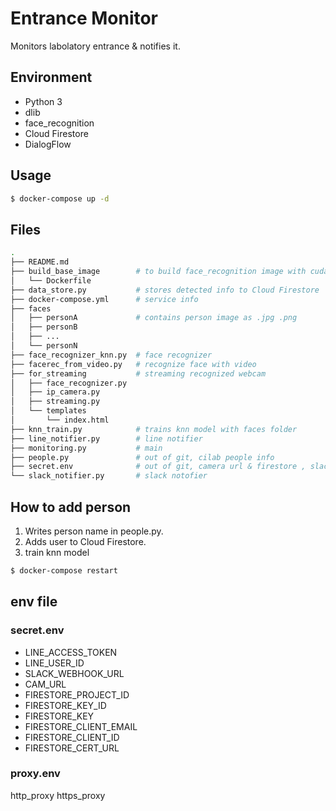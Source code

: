 # Entrance Monitor
Monitors labolatory entrance & notifies it.

## Environment
- Python 3
- dlib
- face_recognition
- Cloud Firestore
- DialogFlow

## Usage
```bash
$ docker-compose up -d
```

## Files
```bash
.
├── README.md
├── build_base_image        # to build face_recognition image with cuda driver
│   └── Dockerfile
├── data_store.py           # stores detected info to Cloud Firestore
├── docker-compose.yml      # service info
├── faces
│   ├── personA             # contains person image as .jpg .png
│   ├── personB
│   ├── ...
│   └── personN
├── face_recognizer_knn.py  # face recognizer
├── facerec_from_video.py   # recognize face with video
├── for_streaming           # streaming recognized webcam
│   ├── face_recognizer.py
│   ├── ip_camera.py
│   ├── streaming.py
│   └── templates
│       └── index.html
├── knn_train.py            # trains knn model with faces folder
├── line_notifier.py        # line notifier
├── monitoring.py           # main
├── people.py               # out of git, cilab people info
├── secret.env              # out of git, camera url & firestore , slack, line token
└── slack_notifier.py       # slack notofier
```

## How to add person
1. Writes person name in people.py.
1. Adds user to Cloud Firestore.
1. train knn model
```bash
$ docker-compose restart
```

## env file
### secret.env
- LINE_ACCESS_TOKEN
- LINE_USER_ID
- SLACK_WEBHOOK_URL
- CAM_URL
- FIRESTORE_PROJECT_ID
- FIRESTORE_KEY_ID
- FIRESTORE_KEY
- FIRESTORE_CLIENT_EMAIL
- FIRESTORE_CLIENT_ID
- FIRESTORE_CERT_URL

### proxy.env
http_proxy
https_proxy
